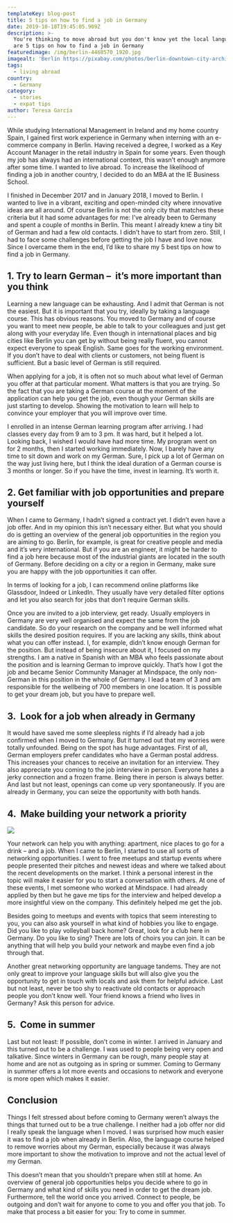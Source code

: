 ```yaml
---
templateKey: blog-post
title: 5 tips on how to find a job in Germany
date: 2019-10-18T19:45:05.909Z
description: >-
  You're thinking to move abroad but you don't know yet the local language? Here
  are 5 tips on how to find a job in Germany
featuredimage: /img/berlin-4468570_1920.jpg
imagealt: 'Berlin https://pixabay.com/photos/berlin-downtown-city-architecture-4468570/'
tags:
  - living abroad
country:
  - Germany
category:
  - stories
  - expat tips
author: Teresa García
---
```

While studying International Management in Ireland and my home country Spain, I gained first work experience in Germany when interning with an e-commerce company in Berlin. Having received a degree, I worked as a Key Account Manager in the retail industry in Spain for some years. Even though my job has always had an international context, this wasn’t enough anymore after some time. I wanted to live abroad. To increase the likelihood of finding a job in another country, I decided to do an MBA at the IE Business School. 

I finished in December 2017 and in January 2018, I moved to Berlin. I wanted to live in a vibrant, exciting and open-minded city where innovative ideas are all around. Of course Berlin is not the only city that matches these criteria but it had some advantages for me: I’ve already been to Germany and spent a couple of months in Berlin. This meant I already knew a tiny bit of German and had a few old contacts. I didn’t have to start from zero. Still, l had to face some challenges before getting the job I have and love now. Since I overcame them in the end, I’d like to share my 5 best tips on how to find a job in Germany.

## 1. Try to learn German –  it’s more important than you think

Learning a new language can be exhausting. And I admit that German is not the easiest. But it is important that you try, ideally by taking a language course. This has obvious reasons. You moved to Germany and of course you want to meet new people, be able to talk to your colleagues and just get along with your everyday life. Even though in international places and big cities like Berlin you can get by without being really fluent, you cannot expect everyone to speak English. Same goes for the working environment. If you don’t have to deal with clients or customers, not being fluent is sufficient. But a basic level of German is still required.

When applying for a job, it is often not so much about what level of German you offer at that particular moment. What matters is that you are trying. So the fact that you are taking a German course at the moment of the application can help you get the job, even though your German skills are just starting to develop. Showing the motivation to learn will help to convince your employer that you will improve over time. 

I enrolled in an intense German learning program after arriving. I had classes every day from 9 am to 3 pm. It was hard, but it helped a lot. Looking back, I wished I would have had more time. My program went on for 2 months, then I started working immediately. Now, I barely have any time to sit down and work on my German. Sure, I pick up a lot of German on the way just living here, but I think the ideal duration of a German course is 3 months or longer. So if you have the time, invest in learning. It’s worth it. 

## 2. Get familiar with job opportunities and prepare yourself 

When I came to Germany, I hadn’t signed a contract yet. I didn’t even have a job offer. And in my opinion this isn’t necessary either. But what you should do is getting an overview of the general job opportunities in the region you are aiming to go. Berlin, for example, is great for creative people and media and it’s very international. But if you are an engineer, it might be harder to find a job here because most of the industrial giants are located in the south of Germany. Before deciding on a city or a region in Germany, make sure you are happy with the job opportunities it can offer. 

In terms of looking for a job, I can recommend online platforms like Glassdoor, Indeed or LinkedIn. They usually have very detailed filter options and let you also search for jobs that don’t require German skills. 

Once you are invited to a job interview, get ready. Usually employers in Germany are very well organised and expect the same from the job candidate. So do your research on the company and be well informed what skills the desired position requires. If you are lacking any skills, think about what you can offer instead. I, for example, didn’t know enough German for the position. But instead of being insecure about it, I focused on my strengths. I am a native in Spanish with an MBA who feels passionate about the position and is learning German to improve quickly. That’s how I got the job and became Senior Community Manager at Mindspace, the only non-German in this position in the whole of Germany. I lead a team of 3 and am responsible for the wellbeing of 700 members in one location. It is possible to get your dream job, but you have to prepare well.

## 3.  Look for a job when already in Germany

It would have saved me some sleepless nights if I’d already had a job confirmed when I moved to Germany. But it turned out that my worries were totally unfounded. Being on the spot has huge advantages. First of all, German employers prefer candidates who have a German postal address. This increases your chances to receive an invitation for an interview. They also appreciate you coming to the job interview in person. Everyone hates a jerky connection and a frozen frame. Being there in person is always better. And last but not least, openings can come up very spontaneously. If you are already in Germany, you can seize the opportunity with both hands. 

## 4.  Make building your network a priority

![](/img/woman-1594711_1920.jpg)

Your network can help you with anything: apartment, nice places to go for a drink – and a job. When I came to Berlin, I started to use all sorts of networking opportunities. I went to free meetups and startup events where people presented their pitches and newest ideas and where we talked about the recent developments on the market. I think a personal interest in the topic will make it easier for you to start a conversation with others. At one of these events, I met someone who worked at Mindspace. I had already applied by then but he gave me tips for the interview and helped develop a more insightful view on the company. This definitely helped me get the job.

Besides going to meetups and events with topics that seem interesting to you, you can also ask yourself in what kind of hobbies you like to engage. Did you like to play volleyball back home? Great, look for a club here in Germany. Do you like to sing? There are lots of choirs you can join. It can be anything that will help you build your network and maybe even find a job through that. 

Another great networking opportunity are language tandems. They are not only great to improve your language skills but will also give you the opportunity to get in touch with locals and ask them for helpful advice. Last but not least, never be too shy to reactivate old contacts or approach people you don’t know well. Your friend knows a friend who lives in Germany? Ask this person for advice. 

## 5.  Come in summer

Last but not least: If possible, don’t come in winter. I arrived in January and this turned out to be a challenge. I was used to people being very open and talkative. Since winters in Germany can be rough, many people stay at home and are not as outgoing as in spring or summer. Coming to Germany in summer offers a lot more events and occasions to network and everyone is more open which makes it easier. 

## Conclusion

Things I felt stressed about before coming to Germany weren’t always the things that turned out to be a true challenge. I neither had a job offer nor did I really speak the language when I moved. I was surprised how much easier it was to find a job when already in Berlin. Also, the language course helped to remove worries about my German, especially because it was always more important to show the motivation to improve and not the actual level of my German. 

This doesn’t mean that you shouldn’t prepare when still at home. An overview of general job opportunities helps you decide where to go in Germany and what kind of skills you need in order to get the dream job. Furthermore, tell the world once you arrived. Connect to people, be outgoing and don’t wait for anyone to come to you and offer you that job. To make that process a bit easier for you: Try to come in summer.
